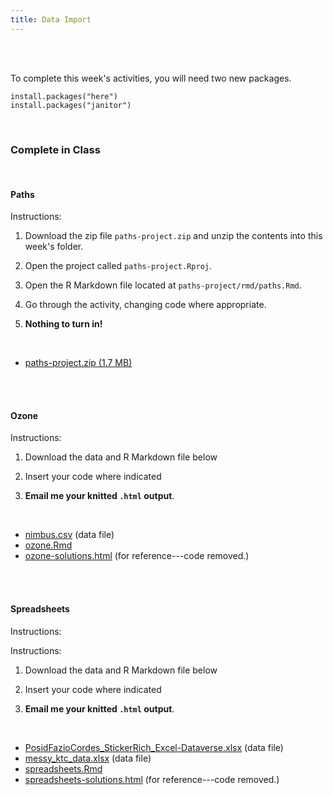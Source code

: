 ```yaml
---
title: Data Import
---
```


<br><br>

To complete this week's activities, you will need two new packages.

```
install.packages("here")
install.packages("janitor")
```

<br>

### Complete in Class

<br>

#### **Paths**

Instructions: 

1. Download the zip file `paths-project.zip` and unzip the contents into this week's folder.

2. Open the project called `paths-project.Rproj`.

2. Open the R Markdown file located at `paths-project/rmd/paths.Rmd`.

3. Go through the activity, changing code where appropriate.

4. **Nothing to turn in!**

<br>

- [<i class="fas fa-file-archive"></i> paths-project.zip (1.7 MB)](/livecode/data-import/paths-project.zip)


<br><br>

#### **Ozone**

Instructions: 

1. Download the data and R Markdown file below

2. Insert your code where indicated

3. **Email me your knitted `.html` output**.

<br>

- [<i class="fas fa-file-csv"></i> nimbus.csv](/livecode/data-import/nimbus.csv) (data file)
- [<i class="fab fa-markdown fa-sm"></i> ozone.Rmd](/livecode/data-import/ozone.Rmd)
- [<i class="fas fa-code fa-sm"></i> ozone-solutions.html](/livecode/data-import/ozone-solutions.html) (for reference---code removed.)

<br><br>

#### **Spreadsheets**

Instructions: 

Instructions: 

1. Download the data and R Markdown file below

2. Insert your code where indicated

3. **Email me your knitted `.html` output**.

<br>

- [<i class="fas fa-file-excel"></i> PosidFazioCordes_StickerRich_Excel-Dataverse.xlsx](/livecode/data-import/PosidFazioCordes_StickerRich_Excel-Dataverse.xlsx) (data file)
- [<i class="fas fa-file-excel"></i> messy_ktc_data.xlsx](/livecode/data-import/messy_ktc_data.xlsx) (data file)
- [<i class="fab fa-markdown fa-sm"></i> spreadsheets.Rmd](/livecode/data-import/spreadsheets.Rmd)
- [<i class="fas fa-code fa-sm"></i> spreadsheets-solutions.html](/livecode/data-import/spreadsheets-solutions.html) (for reference---code removed.)